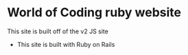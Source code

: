 # World of Coding ruby website

This site is built off of the v2 JS site
* This site is built with Ruby on Rails
